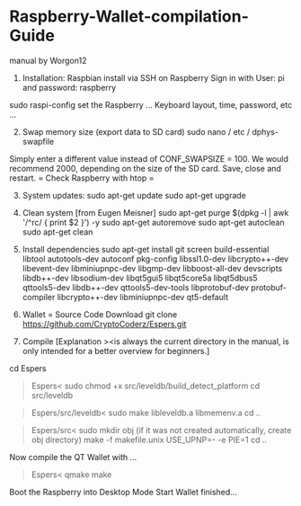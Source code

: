 # Raspberry-Wallet-compilation-Guide

manual by Worgon12


1) Installation:
  Raspbian install via SSH on Raspberry
  Sign in with
  User: pi and password: raspberry

  sudo raspi-config set the Raspberry ...
  Keyboard layout, time, password, etc ...

2) Swap memory size (export data to SD card)
  sudo nano / etc / dphys-swapfile

  Simply enter a different value instead of CONF_SWAPSIZE = 100.
  We would recommend 2000, depending on the size of the SD card.
  Save, close and restart.
  = Check Raspberry with htop =

3) System updates:
  sudo apt-get update 
  sudo apt-get upgrade

4) Clean system [from Eugen Meisner]
  sudo apt-get purge $(dpkg -l | awk '/^rc/ { print $2 }') -y
  sudo apt-get autoremove
  sudo apt-get autoclean
  sudo apt-get clean

5) Install dependencies
  sudo apt-get install git screen build-essential libtool autotools-dev autoconf pkg-config libssl1.0-dev libcrypto++-dev libevent-dev libminiupnpc-dev libgmp-dev 
  libboost-all-dev devscripts libdb++-dev libsodium-dev libqt5gui5 libqt5core5a libqt5dbus5 qttools5-dev libdb++-dev qttools5-dev-tools libprotobuf-dev 
  protobuf-compiler libcrypto++-dev libminiupnpc-dev qt5-default

6) Wallet = Source Code Download
  git clone https://github.com/CryptoCoderz/Espers.git

7) Compile
  [Explanation ><is always the current directory in the manual, is only intended for a better overview for beginners.]

  cd Espers
 
  >Espers<
  sudo chmod +x src/leveldb/build_detect_platform 
  cd src/leveldb
 
  >Espers/src/leveldb<
  sudo make libleveldb.a libmemenv.a
  cd .. 
 
  >Espers/src<
  sudo mkdir obj (if it was not created automatically, create obj directory)
  make -f makefile.unix USE_UPNP=- -e PIE=1 
  cd ..

  Now compile the QT Wallet with ...
  >Espers< 
  qmake 
  make
 

  Boot the Raspberry into Desktop Mode
  Start Wallet
  finished...
